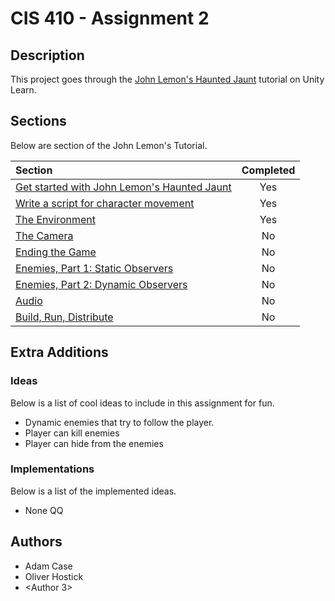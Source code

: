 # CIS 410 - Assignment 2
## Description
This project goes through the
[John Lemon's Haunted Jaunt](https://learn.unity.com/project/john-lemon-s-haunted-jaunt-3d-beginner)
tutorial on Unity Learn.

## Sections
Below are section of the John Lemon's Tutorial.

| Section | Completed |
| :---------- | :---: |
| [Get started with John Lemon's Haunted Jaunt](https://learn.unity.com/tutorial/the-player-character-part-1?uv=2020.3&projectId=5caf65ddedbc2a08d53c7acb) | Yes |
| [Write a script for character movement](https://learn.unity.com/tutorial/player-character-part-2-the-script?uv=2020.3&projectId=5caf65ddedbc2a08d53c7acb) | Yes |
| [The Environment](https://learn.unity.com/tutorial/the-environment?uv=2020.3&projectId=5caf65ddedbc2a08d53c7acb) | Yes |
| [The Camera](https://learn.unity.com/tutorial/the-camera?uv=2020.3&projectId=5caf65ddedbc2a08d53c7acb) | No |
| [Ending the Game](https://learn.unity.com/tutorial/ending-the-game?uv=2020.3&projectId=5caf65ddedbc2a08d53c7acb) | No |
| [Enemies, Part 1: Static Observers](https://learn.unity.com/tutorial/enemies-part-1-static-observers?uv=2020.3&projectId=5caf65ddedbc2a08d53c7acb) | No |
| [Enemies, Part 2: Dynamic Observers](https://learn.unity.com/tutorial/enemies-part-2-dynamic-observers?uv=2020.3&projectId=5caf65ddedbc2a08d53c7acb) | No |
| [Audio](https://learn.unity.com/tutorial/audio-ayf?uv=2020.3&projectId=5caf65ddedbc2a08d53c7acb) | No |
| [Build, Run, Distribute](https://learn.unity.com/tutorial/build-run-distribute-1?uv=2020.3&projectId=5caf65ddedbc2a08d53c7acb) | No |

## Extra Additions
### Ideas
Below is a list of cool ideas to include in this assignment for fun.
* Dynamic enemies that try to follow the player.
* Player can kill enemies
* Player can hide from the enemies

### Implementations
Below is a list of the implemented ideas.
* None QQ

## Authors

* Adam Case
* Oliver Hostick
* <Author 3>
